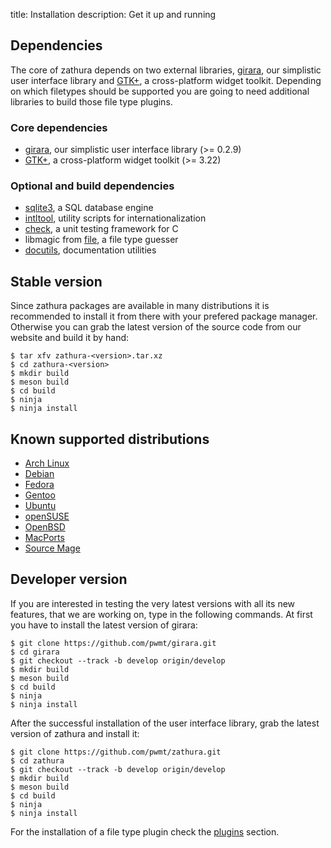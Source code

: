 title: Installation
description: Get it up and running

## Dependencies
The core of zathura depends on two external libraries,
[girara](/projects/girara/), our simplistic user interface
library and [GTK+](https://www.gtk.org/), a cross-platform widget toolkit.
Depending on which filetypes should be supported you are going to need
additional libraries to build those file type plugins.

### Core dependencies
* [girara](/projects/girara/), our simplistic user interface library (>= 0.2.9)
* [GTK+](https://www.gtk.org/), a cross-platform widget toolkit (>= 3.22)

### Optional and build dependencies
* [sqlite3](https://www.sqlite.org/), a SQL database engine
* [intltool](https://launchpad.net/intltool), utility scripts for internationalization
* [check](https://check.sourceforge.net/), a unit testing framework for C
* libmagic from [file](https://www.darwinsys.com/file/), a file type guesser
* [docutils](https://docutils.sourceforge.net), documentation utilities

## Stable version
Since zathura packages are available in many distributions it is recommended to
install it from there with your prefered package manager. Otherwise you can grab
the latest version of the source code from our website and build it by hand:

    $ tar xfv zathura-<version>.tar.xz
    $ cd zathura-<version>
    $ mkdir build
    $ meson build
    $ cd build
    $ ninja
    $ ninja install

## Known supported distributions

* [Arch Linux](https://www.archlinux.org/packages/community/x86_64/zathura)
* [Debian](https://packages.debian.org/en/sid/zathura)
* [Fedora](https://pkgs.org/fedora-rawhide/fedora-i386/zathura-0.0.8.5.fc17.i686.rpm.html)
* [Gentoo](https://packages.gentoo.org/package/app-text/zathura)
* [Ubuntu](https://packages.ubuntu.com/precise/zathura)
* [openSUSE](https://software.opensuse.org/package/zathura)
* [OpenBSD](https://openports.se/textproc/zathura)
* [MacPorts](https://www.macports.org/ports.php?by=name&substr=zathura)
* [Source Mage](https://mirror.sobukus.de/files/sourcemage/codex/test/doc/zathura/)

## Developer version
If you are interested in testing the very latest versions with all its new
features, that we are working on, type in the following commands. At first you
have to install the latest version of girara:

    $ git clone https://github.com/pwmt/girara.git
    $ cd girara
    $ git checkout --track -b develop origin/develop
    $ mkdir build
    $ meson build
    $ cd build
    $ ninja
    $ ninja install

After the successful installation of the user interface library, grab the latest
version of zathura and install it:

    $ git clone https://github.com/pwmt/zathura.git
    $ cd zathura
    $ git checkout --track -b develop origin/develop
    $ mkdir build
    $ meson build
    $ cd build
    $ ninja
    $ ninja install

For the installation of a file type plugin check the [plugins](../plugins) section.

